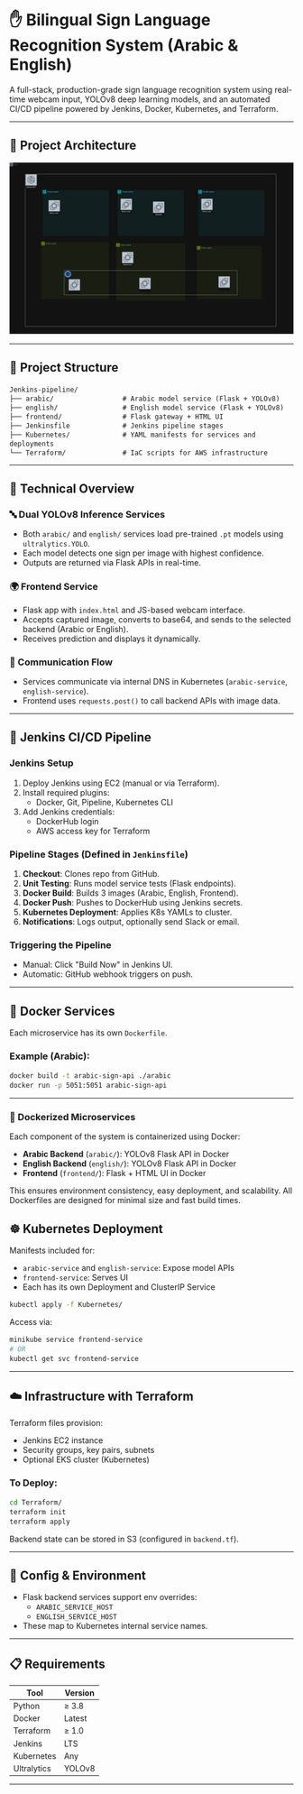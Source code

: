 # ✋ Bilingual Sign Language Recognition System (Arabic & English)

A full-stack, production-grade sign language recognition system using real-time webcam input, YOLOv8 deep learning models, and an automated CI/CD pipeline powered by Jenkins, Docker, Kubernetes, and Terraform.

---

## 🧠 Project Architecture

![System Architecture](architecture.jpg)

---

## 📁 Project Structure

```
Jenkins-pipeline/
├── arabic/                 # Arabic model service (Flask + YOLOv8)
├── english/                # English model service (Flask + YOLOv8)
├── frontend/               # Flask gateway + HTML UI
├── Jenkinsfile             # Jenkins pipeline stages
├── Kubernetes/             # YAML manifests for services and deployments
└── Terraform/              # IaC scripts for AWS infrastructure
```

---

## 🧠 Technical Overview

### 🔤 Dual YOLOv8 Inference Services
- Both `arabic/` and `english/` services load pre-trained `.pt` models using `ultralytics.YOLO`.
- Each model detects one sign per image with highest confidence.
- Outputs are returned via Flask APIs in real-time.

### 🌍 Frontend Service
- Flask app with `index.html` and JS-based webcam interface.
- Accepts captured image, converts to base64, and sends to the selected backend (Arabic or English).
- Receives prediction and displays it dynamically.

### 🔁 Communication Flow
- Services communicate via internal DNS in Kubernetes (`arabic-service`, `english-service`).
- Frontend uses `requests.post()` to call backend APIs with image data.

---

## 🚀 Jenkins CI/CD Pipeline

### Jenkins Setup
1. Deploy Jenkins using EC2 (manual or via Terraform).
2. Install required plugins:
   - Docker, Git, Pipeline, Kubernetes CLI
3. Add Jenkins credentials:
   - DockerHub login
   - AWS access key for Terraform

### Pipeline Stages (Defined in `Jenkinsfile`)
1. **Checkout**: Clones repo from GitHub.
2. **Unit Testing**: Runs model service tests (Flask endpoints).
3. **Docker Build**: Builds 3 images (Arabic, English, Frontend).
4. **Docker Push**: Pushes to DockerHub using Jenkins secrets.
5. **Kubernetes Deployment**: Applies K8s YAMLs to cluster.
6. **Notifications**: Logs output, optionally send Slack or email.

### Triggering the Pipeline
- Manual: Click "Build Now" in Jenkins UI.
- Automatic: GitHub webhook triggers on push.

---

## 🐳 Docker Services

Each microservice has its own `Dockerfile`.

### Example (Arabic):
```bash
docker build -t arabic-sign-api ./arabic
docker run -p 5051:5051 arabic-sign-api
```

---


### 🐳 Dockerized Microservices

Each component of the system is containerized using Docker:

- **Arabic Backend** (`arabic/`): YOLOv8 Flask API in Docker
- **English Backend** (`english/`): YOLOv8 Flask API in Docker
- **Frontend** (`frontend/`): Flask + HTML UI in Docker

This ensures environment consistency, easy deployment, and scalability. All Dockerfiles are designed for minimal size and fast build times.


## ☸️ Kubernetes Deployment

Manifests included for:
- `arabic-service` and `english-service`: Expose model APIs
- `frontend-service`: Serves UI
- Each has its own Deployment and ClusterIP Service

```bash
kubectl apply -f Kubernetes/
```

Access via:

```bash
minikube service frontend-service
# OR
kubectl get svc frontend-service
```

---

## ☁️ Infrastructure with Terraform

Terraform files provision:

- Jenkins EC2 instance
- Security groups, key pairs, subnets
- Optional EKS cluster (Kubernetes)

### To Deploy:
```bash
cd Terraform/
terraform init
terraform apply
```

Backend state can be stored in S3 (configured in `backend.tf`).

---

## 🔧 Config & Environment

- Flask backend services support env overrides:
  - `ARABIC_SERVICE_HOST`
  - `ENGLISH_SERVICE_HOST`
- These map to Kubernetes internal service names.

---

## 📋 Requirements

| Tool        | Version |
|-------------|---------|
| Python      | ≥ 3.8   |
| Docker      | Latest  |
| Terraform   | ≥ 1.0   |
| Jenkins     | LTS     |
| Kubernetes  | Any     |
| Ultralytics | YOLOv8  |

---
